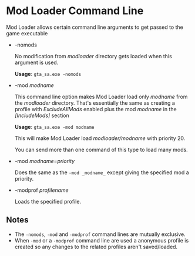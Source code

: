 Mod Loader Command Line
==============================

Mod Loader allows certain command line arguments to get passed to the game executable

* -nomods

   No modification from *modloader* directory gets loaded when this argument is used.
   
   __Usage__: `gta_sa.exe -nomods`
   

* -mod _modname_

   This command line option makes Mod Loader load only _modname_ from the *modloader* directory.
   That's essentially the same as creating a profile with *ExcludeAllMods* enabled plus the mod _modname_ in the *[IncludeMods]* section

   __Usage__: `gta_sa.exe -mod modname`
   
   This will make Mod Loader load *modloader/modname* with priority 20.

   You can send more than one command of this type to load many mods.

* -mod _modname_=_priority_

   Does the same as the `-mod _modname_` except giving the specified mod a priority.

* -modprof _profilename_

   Loads the specified profile.


Notes
---------------------

+ The `-nomods`, `-mod` and `-modprof` command lines are mutually exclusive.
+ When `-mod` or a `-modprof` command line are used a anonymous profile is created so any changes to the related profiles aren't saved/loaded. 
